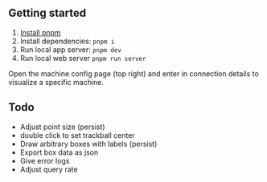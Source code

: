 ## Getting started

1. [Install pnpm](https://pnpm.io/installation)
2. Install dependencies: `pnpm i`
3. Run local app server: `pnpm dev`
4. Run local web server `pnpm run server`

Open the machine config page (top right) and enter in connection details to visualize a specific machine.

## Todo

- Adjust point size (persist)
- double click to set trackball center
- Draw arbitrary boxes with labels (persist)
- Export box data as json
- Give error logs
- Adjust query rate
